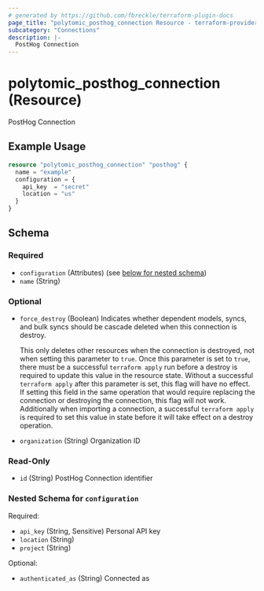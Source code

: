 ```yaml
---
# generated by https://github.com/fbreckle/terraform-plugin-docs
page_title: "polytomic_posthog_connection Resource - terraform-provider-polytomic"
subcategory: "Connections"
description: |-
  PostHog Connection
---
```


# polytomic_posthog_connection (Resource)

PostHog Connection

## Example Usage

```terraform
resource "polytomic_posthog_connection" "posthog" {
  name = "example"
  configuration = {
    api_key  = "secret"
    location = "us"
  }
}
```

<!-- schema generated by tfplugindocs -->
## Schema

### Required

- `configuration` (Attributes) (see [below for nested schema](#nestedatt--configuration))
- `name` (String)

### Optional

- `force_destroy` (Boolean) Indicates whether dependent models, syncs, and bulk syncs should be cascade
deleted when this connection is destroy.

  This only deletes other resources when the connection is destroyed, not when
setting this parameter to `true`. Once this parameter is set to `true`, there
must be a successful `terraform apply` run before a destroy is required to
update this value in the resource state. Without a successful `terraform apply`
after this parameter is set, this flag will have no effect. If setting this
field in the same operation that would require replacing the connection or
destroying the connection, this flag will not work. Additionally when importing
a connection, a successful `terraform apply` is required to set this value in
state before it will take effect on a destroy operation.
- `organization` (String) Organization ID

### Read-Only

- `id` (String) PostHog Connection identifier

<a id="nestedatt--configuration"></a>
### Nested Schema for `configuration`

Required:

- `api_key` (String, Sensitive) Personal API key
- `location` (String)
- `project` (String)

Optional:

- `authenticated_as` (String) Connected as


